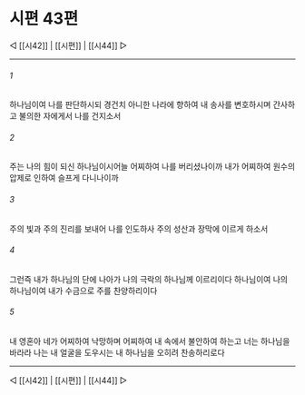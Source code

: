 ﻿# 시편 43편

◁ [[시42]] | [[시편]] | [[시44]] ▷
***

###### 1
하나님이여 나를 판단하시되 경건치 아니한 나라에 향하여 내 송사를 변호하시며 간사하고 불의한 자에게서 나를 건지소서

###### 2
주는 나의 힘이 되신 하나님이시어늘 어찌하여 나를 버리셨나이까 내가 어찌하여 원수의 압제로 인하여 슬프게 다니나이까

###### 3
주의 빛과 주의 진리를 보내어 나를 인도하사 주의 성산과 장막에 이르게 하소서

###### 4
그런즉 내가 하나님의 단에 나아가 나의 극락의 하나님께 이르리이다 하나님이여 나의 하나님이여 내가 수금으로 주를 찬양하리이다

###### 5
내 영혼아 네가 어찌하여 낙망하며 어찌하여 내 속에서 불안하여 하는고 너는 하나님을 바라라 나는 내 얼굴을 도우시는 내 하나님을 오히려 찬송하리로다


***
◁ [[시42]] | [[시편]] | [[시44]] ▷